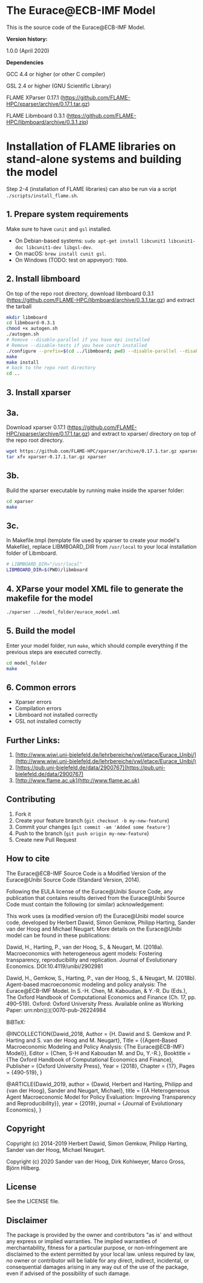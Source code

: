 # The Eurace@ECB-IMF Model

This is the source code of the Eurace@ECB-IMF Model.

**Version history:**

1.0.0 (April 2020)

**Dependencies**

GCC 4.4 or higher (or other C compiler)

GSL 2.4 or higher (GNU  Scientific  Library)

FLAME XParser 0.17.1 (https://github.com/FLAME-HPC/xparser/archive/0.17.1.tar.gz)

FLAME Libmboard 0.3.1 (https://github.com/FLAME-HPC/libmboard/archive/0.3.1.zip)

# Installation of FLAME libraries on stand-alone systems and building the model

Step 2-4 (installation of FLAME libraries) can also be run via a script
`./scripts/install_flame.sh`.

## 1. Prepare system requirements

Make sure to have `cunit` and `gsl` installed.
- On Debian-based systems: `sudo apt-get install libcunit1 libcunit1-doc libcunit1-dev libgsl-dev`.
- On macOS: `brew install cunit gsl`.
- On Windows (TODO: test on appveyor): `TODO`.

## 2. Install libmboard

On top of the repo root directory, download libmboard 0.3.1
(https://github.com/FLAME-HPC/libmboard/archive/0.3.1.tar.gz) and extract the tarball

```bash
mkdir libmboard
cd libmboard-0.3.1
chmod +x autogen.sh
./autogen.sh
# Remove --disable-parallel if you have mpi installed
# Remove --disable-tests if you have cunit installed
./configure --prefix=$(cd ../libmboard; pwd) --disable-parallel --disable-tests
make
make install
# back to the repo root directory
cd ..
```

## 3. Install xparser
## 3a.
Download xparser 0.17.1 (https://github.com/FLAME-HPC/xparser/archive/0.17.1.tar.gz) and
extract to xparser/ directory on top of the repo root directory.
```bash
wget https://github.com/FLAME-HPC/xparser/archive/0.17.1.tar.gz xparser-0.17.1.tar.gz
tar xfv xparser-0.17.1.tar.gz xparser
```
## 3b.
Build the xparser executable by running make inside the xparser folder:
```bash
cd xparser
make
```
## 3c.
In Makefile.tmpl (template file used by xparser to create your model's Makefile),
replace LIBMBOARD_DIR from `/usr/local` to your local installation folder of Libmboard.

```bash
# LIBMBOARD_DIR="/usr/local"
LIBMBOARD_DIR=$(PWD)/libmboard
```

## 4. XParse your model XML file to generate the makefile for the model
```bash
./xparser ../model_folder/eurace_model.xml
```

## 5. Build the model

Enter your model folder, run `make`, which should compile everything if the previous steps are
executed correctly.
```bash
cd model_folder
make
```

## 6. Common errors

* Xparser errors
* Compilation errors
* Libmboard not installed correctly
* GSL not installed correctly

## Further Links:

1. [http://www.wiwi.uni-bielefeld.de/lehrbereiche/vwl/etace/Eurace_Unibi/](http://www.wiwi.uni-bielefeld.de/lehrbereiche/vwl/etace/Eurace_Unibi/)
2. [https://pub.uni-bielefeld.de/data/2900767](https://pub.uni-bielefeld.de/data/2900767)
3. [http://www.flame.ac.uk](http://www.flame.ac.uk)


Contributing
------------

1. Fork it
2. Create your feature branch (`git checkout -b my-new-feature`)
3. Commit your changes (`git commit -am 'Added some feature'`)
4. Push to the branch (`git push origin my-new-feature`)
5. Create new Pull Request

How to cite
--
The Eurace@ECB-IMF Source Code is a Modified Version of the Eurace@Unibi Source Code (Standard Version, 2014).

Following the EULA license of the Eurace@Unibi Source Code, any publication that contains results derived from the Eurace@Unibi Source Code must contain the following (or similar) acknowledgement:

This work uses (a modified version of) the Eurace@Unibi model source code, developed by Herbert Dawid, Simon Gemkow, Philipp Harting, Sander van der Hoog and Michael Neugart. More details on the Eurace@Unibi model can be found in these publications:

Dawid, H., Harting, P., van der Hoog, S., & Neugart, M. (2018a). Macroeconomics with heterogeneous agent models: Fostering transparency, reproducibility and replication. Journal of Evolutionary Economics. DOI:10.4119/unibi/2902981

Dawid, H., Gemkow, S., Harting, P., van der Hoog, S., & Neugart, M. (2018b). Agent-based macroeconomic modeling and policy analysis: The Eurace@ECB-IMF Model. In S.-H. Chen, M. Kaboudan, & Y.-R. Du (Eds.), The Oxford Handbook of Computational Economics and Finance (Ch. 17, pp. 490–519). Oxford: Oxford University Press. Available online as Working Paper: urn:nbn:de:0070-pub-26224984

BiBTeX:

@INCOLLECTION{Dawid_2018,
	Author = {H. Dawid and S. Gemkow and P. Harting and S. van der Hoog and M. Neugart},
	Title = {{Agent-Based Macroeconomic Modeling and Policy Analysis: {The Eurace@ECB-IMF} Model}},
	Editor = {Chen, S-H and Kaboudan M. and Du, Y.-R.},
	Booktitle = {The Oxford Handbook of Computational Economics and Finance},
	Publisher = {Oxford University Press},
	Year = {2018},
	Chapter = {17},
	Pages = {490-519},
}

@ARTICLE{Dawid_2019,
	author       = {Dawid, Herbert and Harting, Philipp and {van der Hoog}, Sander and Neugart, Michael},
	title        = {{A Heterogeneous Agent Macroeconomic Model for Policy Evaluation: Improving Transparency and Reproducibility}},
	year         = {2019},
	journal 	  = {Journal of Evolutionary Economics},
}


Copyright
---------

Copyright (c) 2014-2019 Herbert Dawid, Simon Gemkow, Philipp Harting, Sander van der Hoog, Michael Neugart.

Copyright (c) 2020 Sander van der Hoog, Dirk Kohlweyer, Marco Gross, Björn Hilberg.

License
--

See the LICENSE file.

Disclaimer
--

The package is provided by the owner and contributors "as is' and without any express or implied warranties. The implied warranties of merchantability, fitness for a particular purpose, or non-infringement are disclaimed to the extent permitted by your local law. unless required by law, no owner or contributor will be liable for any direct, indirect, incidental, or consequential damages arising in any way out of the use of the package, even if advised of the possibility of such damage.
